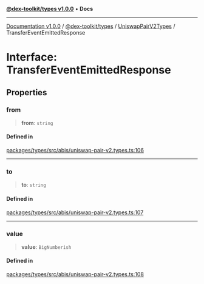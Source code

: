 [**@dex-toolkit/types v1.0.0**](../../../README.md) • **Docs**

***

[Documentation v1.0.0](../../../../../packages.md) / [@dex-toolkit/types](../../../README.md) / [UniswapPairV2Types](../README.md) / TransferEventEmittedResponse

# Interface: TransferEventEmittedResponse

## Properties

### from

> **from**: `string`

#### Defined in

[packages/types/src/abis/uniswap-pair-v2.types.ts:106](https://github.com/niZmosis/dex-toolkit/blob/3d8b41b44787b30fbea5de3ab4737662ffb61bc8/packages/types/src/abis/uniswap-pair-v2.types.ts#L106)

***

### to

> **to**: `string`

#### Defined in

[packages/types/src/abis/uniswap-pair-v2.types.ts:107](https://github.com/niZmosis/dex-toolkit/blob/3d8b41b44787b30fbea5de3ab4737662ffb61bc8/packages/types/src/abis/uniswap-pair-v2.types.ts#L107)

***

### value

> **value**: `BigNumberish`

#### Defined in

[packages/types/src/abis/uniswap-pair-v2.types.ts:108](https://github.com/niZmosis/dex-toolkit/blob/3d8b41b44787b30fbea5de3ab4737662ffb61bc8/packages/types/src/abis/uniswap-pair-v2.types.ts#L108)
